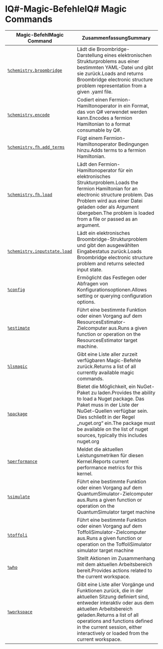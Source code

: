# <a name="iq-magic-commands"></a><span data-ttu-id="178cc-101">IQ#-Magic-Befehle</span><span class="sxs-lookup"><span data-stu-id="178cc-101">IQ# Magic Commands</span></span>

| <span data-ttu-id="178cc-102">Magic-Befehl</span><span class="sxs-lookup"><span data-stu-id="178cc-102">Magic Command</span></span> | <span data-ttu-id="178cc-103">Zusammenfassung</span><span class="sxs-lookup"><span data-stu-id="178cc-103">Summary</span></span> |
|---------------|---------|
| [`%chemistry.broombridge`](xref:microsoft.quantum.iqsharp.magic-ref.chemistry.broombridge) | <span data-ttu-id="178cc-104">Lädt die Broombridge-Darstellung eines elektronischen Strukturproblems aus einer bestimmten YAML-Datei und gibt sie zurück.</span><span class="sxs-lookup"><span data-stu-id="178cc-104">Loads and returns Broombridge electronic structure problem representation from a given .yaml file.</span></span> |
| [`%chemistry.encode`](xref:microsoft.quantum.iqsharp.magic-ref.chemistry.encode) | <span data-ttu-id="178cc-105">Codiert einen Fermion-Hamiltonoperator in ein Format, das von Q# verwendet werden kann.</span><span class="sxs-lookup"><span data-stu-id="178cc-105">Encodes a fermion Hamiltonian to a format consumable by Q#.</span></span> |
| [`%chemistry.fh.add_terms`](xref:microsoft.quantum.iqsharp.magic-ref.chemistry.fh.add_terms) | <span data-ttu-id="178cc-106">Fügt einem Fermion-Hamiltonoperator Bedingungen hinzu.</span><span class="sxs-lookup"><span data-stu-id="178cc-106">Adds terms to a fermion Hamiltonian.</span></span> |
| [`%chemistry.fh.load`](xref:microsoft.quantum.iqsharp.magic-ref.chemistry.fh.load) | <span data-ttu-id="178cc-107">Lädt den Fermion-Hamiltonoperator für ein elektronisches Strukturproblem.</span><span class="sxs-lookup"><span data-stu-id="178cc-107">Loads the fermion Hamiltonian for an electronic structure problem.</span></span> <span data-ttu-id="178cc-108">Das Problem wird aus einer Datei geladen oder als Argument übergeben.</span><span class="sxs-lookup"><span data-stu-id="178cc-108">The problem is loaded from a file or passed as an argument.</span></span> |
| [`%chemistry.inputstate.load`](xref:microsoft.quantum.iqsharp.magic-ref.chemistry.inputstate.load) | <span data-ttu-id="178cc-109">Lädt ein elektronisches Broombridge-Strukturproblem und gibt den ausgewählten Eingabestatus zurück.</span><span class="sxs-lookup"><span data-stu-id="178cc-109">Loads Broombridge electronic structure problem and returns selected input state.</span></span> |
| [`%config`](xref:microsoft.quantum.iqsharp.magic-ref.config) | <span data-ttu-id="178cc-110">Ermöglicht das Festlegen oder Abfragen von Konfigurationsoptionen.</span><span class="sxs-lookup"><span data-stu-id="178cc-110">Allows setting or querying configuration options.</span></span> |
| [`%estimate`](xref:microsoft.quantum.iqsharp.magic-ref.estimate) | <span data-ttu-id="178cc-111">Führt eine bestimmte Funktion oder einen Vorgang auf dem ResourcesEstimator-Zielcomputer aus.</span><span class="sxs-lookup"><span data-stu-id="178cc-111">Runs a given function or operation on the ResourcesEstimator target machine.</span></span> |
| [`%lsmagic`](xref:microsoft.quantum.iqsharp.magic-ref.lsmagic) | <span data-ttu-id="178cc-112">Gibt eine Liste aller zurzeit verfügbaren Magic-Befehle zurück.</span><span class="sxs-lookup"><span data-stu-id="178cc-112">Returns a list of all currently available magic commands.</span></span> |
| [`%package`](xref:microsoft.quantum.iqsharp.magic-ref.package) | <span data-ttu-id="178cc-113">Bietet die Möglichkeit, ein NuGet-Paket zu laden.</span><span class="sxs-lookup"><span data-stu-id="178cc-113">Provides the ability to load a Nuget package.</span></span> <span data-ttu-id="178cc-114">Das Paket muss in der Liste der NuGet-Quellen verfügbar sein. Dies schließt in der Regel „nuget.org“ ein.</span><span class="sxs-lookup"><span data-stu-id="178cc-114">The package must be available on the list of nuget sources, typically this includes nuget.org</span></span> |
| [`%performance`](xref:microsoft.quantum.iqsharp.magic-ref.performance) | <span data-ttu-id="178cc-115">Meldet die aktuellen Leistungsmetriken für diesen Kernel.</span><span class="sxs-lookup"><span data-stu-id="178cc-115">Reports current performance metrics for this kernel.</span></span> |
| [`%simulate`](xref:microsoft.quantum.iqsharp.magic-ref.simulate) | <span data-ttu-id="178cc-116">Führt eine bestimmte Funktion oder einen Vorgang auf dem QuantumSimulator-Zielcomputer aus.</span><span class="sxs-lookup"><span data-stu-id="178cc-116">Runs a given function or operation on the QuantumSimulator target machine</span></span> |
| [`%toffoli`](xref:microsoft.quantum.iqsharp.magic-ref.toffoli) | <span data-ttu-id="178cc-117">Führt eine bestimmte Funktion oder einen Vorgang auf dem ToffoliSimulator-Zielcomputer aus.</span><span class="sxs-lookup"><span data-stu-id="178cc-117">Runs a given function or operation on the ToffoliSimulator simulator target machine</span></span> |
| [`%who`](xref:microsoft.quantum.iqsharp.magic-ref.who) | <span data-ttu-id="178cc-118">Stellt Aktionen im Zusammenhang mit dem aktuellen Arbeitsbereich bereit.</span><span class="sxs-lookup"><span data-stu-id="178cc-118">Provides actions related to the current workspace.</span></span> |
| [`%workspace`](xref:microsoft.quantum.iqsharp.magic-ref.workspace) | <span data-ttu-id="178cc-119">Gibt eine Liste aller Vorgänge und Funktionen zurück, die in der aktuellen Sitzung definiert sind, entweder interaktiv oder aus dem aktuellen Arbeitsbereich geladen.</span><span class="sxs-lookup"><span data-stu-id="178cc-119">Returns a list of all operations and functions defined in the current session, either interactively or loaded from the current workspace.</span></span> |
